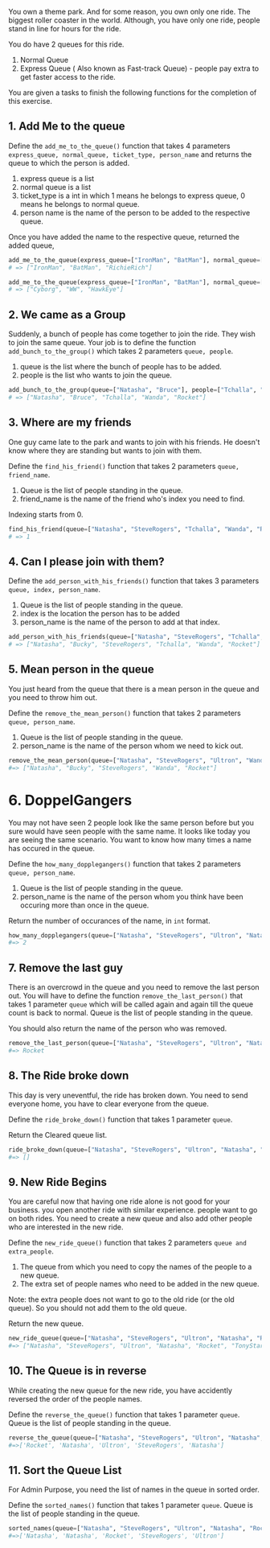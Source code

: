 You own a theme park. And for some reason, you own only one ride. The biggest roller coaster in the world. Although, you have only one ride, people stand in line for hours for the ride.

You do have 2 queues for this ride.

1. Normal Queue
2. Express Queue ( Also known as Fast-track Queue) - people pay extra to get faster access to the ride.

You are given a tasks to finish the following functions for the completion of this exercise.

## 1. Add Me to the queue

Define the `add_me_to_the_queue()` function that takes 4 parameters `express_queue, normal_queue, ticket_type, person_name` and returns the queue to which the person is added.

1. express queue is a list
2. normal queue is a list
3. ticket_type is a int in which 1 means he belongs to express queue, 0 means he belongs to normal queue.
4. person name is the name of the person to be added to the respective queue.

Once you have added the name to the respective queue, returned the added queue,

```python
add_me_to_the_queue(express_queue=["IronMan", "BatMan"], normal_queue=["Cyborg", "WW"], ticket_type=1, person_name="RichieRich")
# => ["IronMan", "BatMan", "RichieRich"]

add_me_to_the_queue(express_queue=["IronMan", "BatMan"], normal_queue=["Cyborg", "WW"], ticket_type=0, person_name="HawkEye")
# => ["Cyborg", "WW", "HawkEye"]
```

## 2. We came as a Group

Suddenly, a bunch of people has come together to join the ride. They wish to join the same queue. Your job is to define the function `add_bunch_to_the_group()` which takes 2 parameters `queue, people`.

1. queue is the list where the bunch of people has to be added.
2. people is the list who wants to join the queue.

```python
add_bunch_to_the_group(queue=["Natasha", "Bruce"], people=["Tchalla", "Wanda", "Rocket"])
# => ["Natasha", "Bruce", "Tchalla", "Wanda", "Rocket"]
```

## 3. Where are my friends

One guy came late to the park and wants to join with his friends. He doesn't know where they are standing but wants to join with them.

Define the `find_his_friend()` function that takes 2 parameters `queue, friend_name`.

1. Queue is the list of people standing in the queue.
2. friend_name is the name of the friend who's index you need to find.

Indexing starts from 0.

```python
find_his_friend(queue=["Natasha", "SteveRogers", "Tchalla", "Wanda", "Rocket"], friend_name="SteveRogers")
# => 1
```

## 4. Can I please join with them?

Define the `add_person_with_his_friends()` function that takes 3 parameters `queue, index, person_name`.

1. Queue is the list of people standing in the queue.
2. index is the location the person has to be added
3. person_name is the name of the person to add at that index.

```python
add_person_with_his_friends(queue=["Natasha", "SteveRogers", "Tchalla", "Wanda", "Rocket"], index=1, person_name="Bucky")
# => ["Natasha", "Bucky", "SteveRogers", "Tchalla", "Wanda", "Rocket"]
```

## 5. Mean person in the queue

You just heard from the queue that there is a mean person in the queue and you need to throw him out.

Define the `remove_the_mean_person()` function that takes 2 parameters `queue, person_name`.

1. Queue is the list of people standing in the queue.
2. person_name is the name of the person whom we need to kick out.

```python
remove_the_mean_person(queue=["Natasha", "SteveRogers", "Ultron", "Wanda", "Rocket"], person_name="Ultron")
#=> ["Natasha", "Bucky", "SteveRogers", "Wanda", "Rocket"]
```

# 6. DoppelGangers

You may not have seen 2 people look like the same person before but you sure would have seen people with the same name. It looks like today you are seeing the same scenario. You want to know how many times a name has occured in the queue.

Define the `how_many_dopplegangers()` function that takes 2 parameters `queue, person_name`.

1. Queue is the list of people standing in the queue.
2. person_name is the name of the person whom you think have been occuring more than once in the queue.

Return the number of occurances of the name, in `int` format.

```python
how_many_dopplegangers(queue=["Natasha", "SteveRogers", "Ultron", "Natasha", "Rocket"], person_name="Natasha")
#=> 2
```

## 7. Remove the last guy

There is an overcrowd in the queue and you need to remove the last person out. You will have to define the function `remove_the_last_person()` that takes 1 parameter `queue` which will be called again and again till the queue count is back to normal. Queue is the list of people standing in the queue.

You should also return the name of the person who was removed.

```python
remove_the_last_person(queue=["Natasha", "SteveRogers", "Ultron", "Natasha", "Rocket"])
#=> Rocket
```

## 8. The Ride broke down

This day is very uneventful, the ride has broken down. You need to send everyone home, you have to clear everyone from the queue.

Define the `ride_broke_down()` function that takes 1 parameter `queue`.

Return the Cleared queue list.

```python
ride_broke_down(queue=["Natasha", "SteveRogers", "Ultron", "Natasha", "Rocket"])
#=> []
```

## 9. New Ride Begins

You are careful now that having one ride alone is not good for your business. you open another ride with similar experience. people want to go on both rides. You need to create a new queue and also add other people who are interested in the new ride.

Define the `new_ride_queue()` function that takes 2 parameters `queue and extra_people`.

1. The queue from which you need to copy the names of the people to a new queue.
2. The extra set of people names who need to be added in the new queue.

Note: the extra people does not want to go to the old ride (or the old queue). So you should not add them to the old queue.

Return the new queue.

```python
new_ride_queue(queue=["Natasha", "SteveRogers", "Ultron", "Natasha", "Rocket"], extra_people=["TonyStark", "Pepper"])
#=> ["Natasha", "SteveRogers", "Ultron", "Natasha", "Rocket", "TonyStark", "Pepper"]
```

## 10. The Queue is in reverse

While creating the new queue for the new ride, you have accidently reversed the order of the people names.

Define the `reverse_the_queue()` function that takes 1 parameter `queue`. Queue is the list of people standing in the queue.

```python
reverse_the_queue(queue=["Natasha", "SteveRogers", "Ultron", "Natasha", "Rocket"])
#=>['Rocket', 'Natasha', 'Ultron', 'SteveRogers', 'Natasha']
```

## 11. Sort the Queue List

For Admin Purpose, you need the list of names in the queue in sorted order.

Define the `sorted_names()` function that takes 1 parameter `queue`. Queue is the list of people standing in the queue.

```python
sorted_names(queue=["Natasha", "SteveRogers", "Ultron", "Natasha", "Rocket"])
#=>['Natasha', 'Natasha', 'Rocket', 'SteveRogers', 'Ultron']
```
